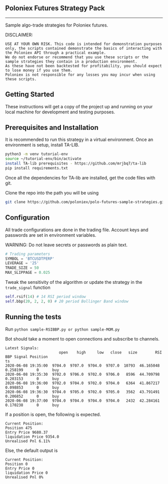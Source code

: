 Poloniex Futures Strategy Pack
--------
--------

Sample algo-trade strategies for Poloniex futures. 

DISCLAIMER: 

```
USE AT YOUR OWN RISK. This code is intended for demonstration purposes only, the scripts contained demonstrate the basics of interacting with the Poloniex API through a practical example. 
We do not endorse or recommend that you use these scripts or the sample strategies they contain in a production environment. 
As these have not been backtested for profitability, you should expect to lose money if you use them. 
Poloniex is not responsible for any losses you may incur when using these scripts.
```

Getting Started
--------

These instructions will get a copy of the project up and running on your local machine for development and testing purposes. 

Prerequisites and Installation
--------

It is recommended to run this strategy in a virtual environment. Once an environment is setup, install TA-LIB.

```bash
python3 -m venv tutorial-env
source ~/tutorial-env/bin/activate
install TA-lib prerequisites - https://github.com/mrjbq7/ta-lib
pip install requirements.txt
```

Once all the dependencies for TA-lib are installed, get the code files with git.

Clone the repo into the path you will be using
```bash
git clone https://github.com/poloniex/polo-futures-sample-strategies.git
```

Configuration
--------

All trade configurations are done in the trading file. Account keys and passwords are set in environment variables. 

WARNING: Do not leave secrets or passwords as plain text.

```python
# Trading parameters
SYMBOL = 'BTCUSDTPERP'
LEVERAGE = '25'
TRADE_SIZE = 50
MAX_SLIPPAGE = 0.025
```

Tweak the sensitivity of the algorithm or update the strategy in the `trade_signal` function

```python
self.rsif(14) # 14 RSI period window
self.bbp(20, 2, 2, 0) # 20 period Bollinger Band window
```

Running the tests
--------

Run `python sample-RSIBBP.py or python sample-MOM.py`

Bot should take a moment to open connections and subscribe to channels.

```
Latest Signals:
                        open    high     low   close   size        RSI       BBP Signal Position
ts                                                                                             
2020-06-08 19:35:00  9704.0  9707.0  9704.0  9707.0  10793  46.165048  0.258199      0      buy
2020-06-08 19:35:30  9702.0  9706.0  9702.0  9706.0   8596  44.709798  0.203153      0      buy
2020-06-08 19:36:00  9702.0  9704.0  9702.0  9704.0   6364  41.867217  0.098853      0      buy
2020-06-08 19:36:30  9704.0  9705.0  9702.0  9705.0   3562  43.791491  0.206852      0      buy
2020-06-08 19:37:00  9704.0  9704.0  9704.0  9704.0   2432  42.284161  0.170238      0      buy

```
If a position is open, the following is expected.
```
Current Position:
Position 475
Entry Price 9680.37
liquidation Price 9354.0
Unrealised Pnl 6.11%
```
Else, the default output is
```
Current Position:
Position 0
Entry Price 0
liquidation Price 0
Unrealised Pnl 0%
```
